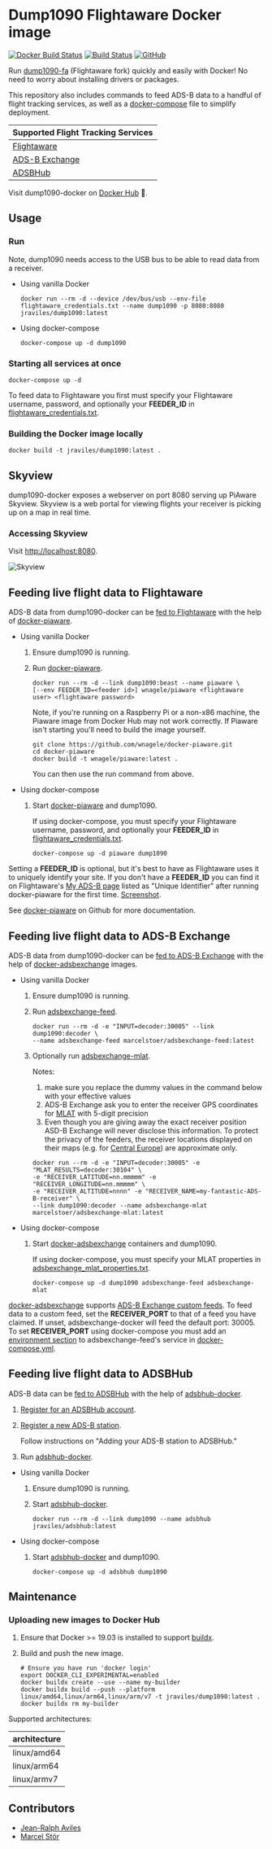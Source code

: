 # Dump1090 Flightaware Docker image

[![Docker Build Status](https://img.shields.io/docker/build/jraviles/dump1090.svg)](https://hub.docker.com/r/jraviles/dump1090/)
[![Build Status](https://travis-ci.com/jeanralphaviles/dump1090-docker.svg?branch=master)](https://travis-ci.com/jeanralphaviles/dump1090-docker)
[![GitHub](https://img.shields.io/github/license/jeanralphaviles/dump1090-docker.svg)](https://github.com/jeanralphaviles/dump1090-docker)

Run [dump1090-fa](https://github.com/flightaware/dump1090) (Flightaware fork)
quickly and easily with Docker! No need to worry about installing drivers or
packages.

This repository also includes commands to feed ADS-B data to a handful of
flight tracking services, as well as a
[docker-compose](https://docs.docker.com/compose/overview) file to simplify
deployment.

| Supported Flight Tracking Services               |
|------------------------------------------------  |
| [Flightaware](https://flightaware.com/adsb)      |
| [ADS-B Exchange](https://www.adsbexchange.com)   |
| [ADSBHub](http://www.adsbhub.org)                |

Visit dump1090-docker on
[Docker Hub](https://hub.docker.com/r/jraviles/dump1090) :whale:.

## Usage

### Run

Note, dump1090 needs access to the USB bus to be able to read data from a
receiver.

* Using vanilla Docker

  ```shell
  docker run --rm -d --device /dev/bus/usb --env-file flightaware_credentials.txt --name dump1090 -p 8080:8080 jraviles/dump1090:latest
  ```

* Using docker-compose

  ```shell
  docker-compose up -d dump1090
  ```

### Starting all services at once

```shell
docker-compose up -d
```

To feed data to Flightaware you first must specify your Flightaware username,
password, and optionally your **FEEDER_ID** in
[flightaware\_credentials.txt](https://github.com/jeanralphaviles/dump1090-docker/blob/master/flightaware_credentials.txt).

### Building the Docker image locally

```shell
docker build -t jraviles/dump1090:latest .
```

## Skyview

dump1090-docker exposes a webserver on port 8080 serving up PiAware Skyview.
Skyview is a web portal for viewing flights your receiver is picking up on a
map in real time.

### Accessing Skyview

Visit <http://localhost:8080>.

![Skyview](https://github.com/jeanralphaviles/dump1090-docker/raw/master/images/skyview.png)

## Feeding live flight data to Flightaware

ADS-B data from dump1090-docker can be
[fed to Flightaware](https://flightaware.com/adsb) with the help of
[docker-piaware](https://github.com/wnagele/docker-piaware).

* Using vanilla Docker

  1. Ensure dump1090 is running.

  1. Run [docker-piaware](https://github.com/wnagele/docker-piaware).

     ```shell
     docker run --rm -d --link dump1090:beast --name piaware \
     [--env FEEDER_ID=<feeder id>] wnagele/piaware <flightaware user> <flightaware password>
     ```

     Note, if you're running on a Raspberry Pi or a non-x86 machine, the
     Piaware image from Docker Hub may not work correctly. If Piaware isn't
     starting you'll need to build the image yourself.

     ```shell
     git clone https://github.com/wnagele/docker-piaware.git
     cd docker-piaware
     docker build -t wnagele/piaware:latest .
     ```

     You can then use the run command from above.

* Using docker-compose

  1. Start [docker-piaware](https://github.com/wnagele/docker-piaware) and
     dump1090.

     If using docker-compose, you must specify your Flightaware username,
     password, and optionally your **FEEDER_ID** in
     [flightaware\_credentials.txt](https://github.com/jeanralphaviles/dump1090-docker/blob/master/flightaware_credentials.txt).

     ```shell
     docker-compose up -d piaware dump1090
     ```

Setting a **FEEDER\_ID** is optional, but it's best to have as Flightaware uses
it to uniquely identify your site. If you don't have a **FEEDER\_ID** you can
find it on Flightaware's [My ADS-B
page](https://flightaware.com/adsb/stats/user/) listed as "Unique Identifier"
after running docker-piaware for the first time.
[Screenshot](https://github.com/jeanralphaviles/dump1090-docker/raw/master/images/feeder_id.png).

See [docker-piaware](https://github.com/wnagele/docker-piaware) on Github for
more documentation.

## Feeding live flight data to ADS-B Exchange

ADS-B data from dump1090-docker can be
[fed to ADS-B Exchange](https://www.adsbexchange.com/how-to-feed) with the help
of [docker-adsbexchange](https://hub.docker.com/search?q=marcelstoer%2Fadsbexchange&type=image) images.

* Using vanilla Docker

  1. Ensure dump1090 is running.

  1. Run [adsbexchange-feed](https://github.com/marcelstoer/docker-adsbexchange).

     ```shell
     docker run --rm -d -e "INPUT=decoder:30005" --link dump1090:decoder \
     --name adsbexchange-feed marcelstoer/adsbexchange-feed:latest
     ```

  1. Optionally run [adsbexchange-mlat](https://github.com/marcelstoer/docker-adsbexchange).

     Notes:

     1. make sure you replace the dummy values in the command below with your
     effective values
     1. ADS-B Exchange ask you to enter the receiver GPS coordinates for
     [MLAT](https://en.wikipedia.org/wiki/Multilateration) with 5-digit precision
     1. Even though you are giving away the exact receiver position ASD-B
     Exchange will never disclose this information. To protect the privacy of
     the feeders, the receiver locations displayed on their maps (e.g. for
     [Central Europe](https://adsbexchange.com/coverage-4B/)) are approximate
     only.

     ```shell
     docker run --rm -d -e "INPUT=decoder:30005" -e "MLAT_RESULTS=decoder:30104" \
     -e "RECEIVER_LATITUDE=nn.mmmmm" -e "RECEIVER_LONGITUDE=nn.mmmmm" \
     -e "RECEIVER_ALTITUDE=nnnn" -e "RECEIVER_NAME=my-fantastic-ADS-B-receiver" \
     --link dump1090:decoder --name adsbexchange-mlat marcelstoer/adsbexchange-mlat:latest
     ```

* Using docker-compose

  1. Start
     [docker-adsbexchange](https://github.com/marcelstoer/docker-adsbexchange) containers and
     dump1090.

     If using docker-compose, you must specify your MLAT properties in
     [adsbexchange\_mlat\_properties.txt](https://github.com/jeanralphaviles/dump1090-docker/blob/master/adsbexchange_mlat_properties.txt).

     ```shell
     docker-compose up -d dump1090 adsbexchange-feed adsbexchange-mlat
     ```

[docker-adsbexchange](https://github.com/marcelstoer/docker-adsbexchange)
supports
[ADS-B Exchange custom feeds](https://www.adsbexchange.com/how-to-feed/custom-feed-how-to).
To feed data to a custom feed, set the **RECEIVER\_PORT** to that of a feed you
have claimed. If unset, adsbexchange-docker will feed the default port: 30005\.
To set **RECEIVER_PORT** using docker-compose you must add an
[environment section](https://docs.docker.com/compose/compose-file/#environment) to
adsbexchange-feed's service in
[docker-compose.yml](https://github.com/jeanralphaviles/dump1090-docker/blob/master/docker-compose.yml).

## Feeding live flight data to ADSBHub

ADS-B data can be [fed to ADSBHub](http://www.adsbhub.org/howtofeed.php) with
the help of [adsbhub-docker](https://github.com/jeanralphaviles/adsbhub-docker).

1. [Register for an ADSBHub account](http://www.adsbhub.org/register.php).

1. [Register a new ADS-B station](http://www.adsbhub.org/howtofeed.php).

   Follow instructions on "Adding your ADS-B station to ADSBHub."

1. Run [adsbhub-docker](https://github.com/jeanralphaviles/adsbhub-docker).

* Using vanilla Docker

  1. Ensure dump1090 is running.

  1. Start [adsbhub-docker](https://github.com/jeanralphaviles/adsbhub-docker).

     ```shell
     docker run --rm -d --link dump1090 --name adsbhub jraviles/adsbhub:latest
     ```

* Using docker-compose

  1. Start [adsbhub-docker](https://github.com/jeanralphaviles/adsbhub-docker)
     and dump1090.

     ```shell
     docker-compose up -d adsbhub dump1090
     ```

## Maintenance

### Uploading new images to Docker Hub

1. Ensure that Docker >= 19.03 is installed to support
   [buildx](https://docs.docker.com/buildx/working-with-buildx/).

1. Build and push the new image.

   ```shell
   # Ensure you have run 'docker login'
   export DOCKER_CLI_EXPERIMENTAL=enabled
   docker buildx create --use --name my-builder
   docker buildx build --push --platform linux/amd64,linux/arm64,linux/arm/v7 -t jraviles/dump1090:latest .
   docker buildx rm my-builder
   ```

Supported architectures:

| architecture  |
| ------------  |
| linux/amd64   |
| linux/arm64   |
| linux/armv7   |

## Contributors

* [Jean-Ralph Aviles](https://github.com/jeanralphaviles)
* [Marcel Stör](https://github.com/marcelstoer)
